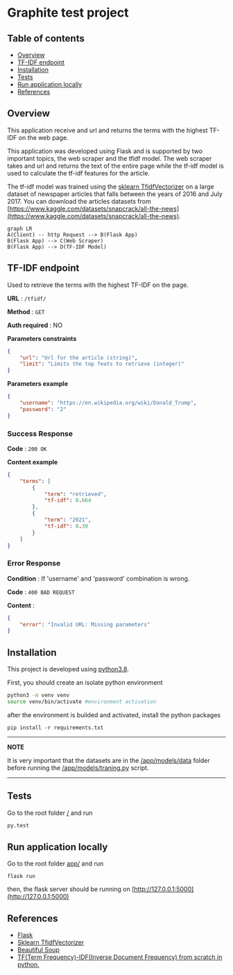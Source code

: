 # Graphite test project
## Table of contents  
- [Overview](#overview)
- [TF-IDF endpoint](#tfidfendpoint)
- [Installation](#installation)
- [Tests](#tests)
- [Run application locally](#running)
- [References](#references)

## Overview <a name="overview"></a>

This application receive and url and returns the terms with the highest TF-IDF on the web page.

This application was developed using Flask and is supported by two important topics, the web scraper and the tfidf model. The web scraper takes and url and returns the text of the entire page while the tf-idf model is used to calculate the tf-idf features for the article.

The tf-idf model was trained using the [sklearn TfidfVectorizer](https://scikit-learn.org/stable/modules/generated/sklearn.feature_extraction.text.TfidfVectorizer.html) on a large dataset of newspaper articles that falls between the years of 2016 and July 2017. You can download the articles datasets from [https://www.kaggle.com/datasets/snapcrack/all-the-news](https://www.kaggle.com/datasets/snapcrack/all-the-news).


```mermaid
graph LR
A(Client) -- http Request --> B(Flask App)
B(Flask App) --> C(Web Scraper)
B(Flask App) --> D(TF-IDF Model)
```


## TF-IDF endpoint <a name="tfidfendpoint"></a>

 Used to retrieve the terms with the highest TF-IDF on the page.

**URL** : `/tfidf/`

**Method** : `GET`

**Auth required** : NO

**Parameters constraints**

```json
{
    "url": "Url for the article (string)",
    "limit": "Limits the top feats to retrieve (integer)"
}
```

**Parameters example**

```json
{
    "username": "https://en.wikipedia.org/wiki/Donald_Trump",
    "password": "2"
}
```

### Success Response

**Code** : `200 OK`

**Content example**

```json
{
    "terms": [
        {
            "term": "retrieved",
            "tf-idf": 0.664
        },
        {
            "term": "2021",
            "tf-idf": 0.39
        }
    ]
}
```

### Error Response

**Condition** : If 'username' and 'password' combination is wrong.

**Code** : `400 BAD REQUEST`

**Content** :

```json
{
    "error": "Invalid URL: Missing parameters"
}
```


## Installation <a name="installation"></a>
This project is developed using [python3.8](https://www.python.org/downloads/release/python-380/).

First, you should create an isolate python environment
```bash
python3 -m venv venv
source venv/bin/activate #environment activation
```
after the environment is builded and activated, install the python packages
```
pip install -r requirements.txt
```

---
**NOTE**

It is very important that the datasets are in the [/app/models/data](/app/models/data) folder before running the [/app/models/traning.py](/app/models/traning.py) script.

---
## Tests <a name="tests"></a>
Go to the root folder [/](/) and run
```bash
py.test
```

## Run application locally <a name="running"></a>
Go to the root folder [app/](app/) and run
```
flask run
```
then, the flask server should be running on [http://127.0.0.1:5000](http://127.0.0.1:5000)



## References <a name="references"></a>
 - [Flask](https://flask.palletsprojects.com/en/2.1.x/)
 - [Sklearn TfidfVectorizer](https://scikit-learn.org/stable/modules/generated/sklearn.feature_extraction.text.TfidfVectorizer.html)
 - [Beautiful Soup](https://www.crummy.com/software/BeautifulSoup/bs4/doc/)
 - [TF(Term Frequency)-IDF(Inverse Document Frequency) from scratch in python.](https://towardsdatascience.com/tf-term-frequency-idf-inverse-document-frequency-from-scratch-in-python-6c2b61b78558)